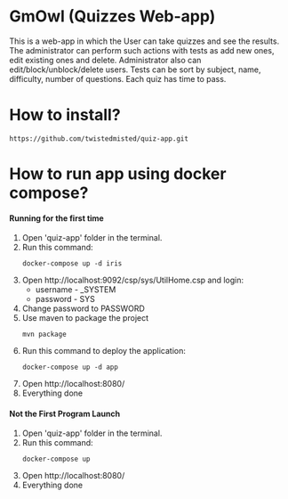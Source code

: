 # GmOwl (Quizzes Web-app)
This is a web-app in which the User can take quizzes and see the results. The administrator can perform such actions 
with tests as add new ones, edit existing ones and delete. Administrator also can edit/block/unblock/delete users. 
Tests can be sort by subject, name, difficulty, number of questions. Each quiz has time to pass.
# How to install?
    https://github.com/twistedmisted/quiz-app.git
# How to run app using docker compose?
#### Running for the first time
1. Open 'quiz-app' folder in the terminal.
2. Run this command:
   ```
   docker-compose up -d iris
   ```
3. Open http://localhost:9092/csp/sys/UtilHome.csp and login:
   - username - _SYSTEM
   - password - SYS
4. Change password to PASSWORD
5. Use maven to package the project
   ```
   mvn package
   ```
6. Run this command to deploy the application:
   ```
   docker-compose up -d app
   ```
7. Open http://localhost:8080/
8. Everything done

#### Not the First Program Launch
1. Open 'quiz-app' folder in the terminal.
2. Run this command:
   ```
   docker-compose up
   ```
3.  Open http://localhost:8080/
4. Everything done